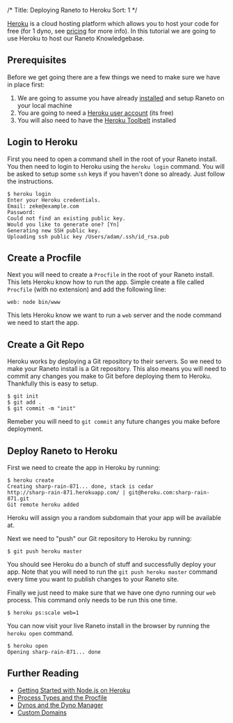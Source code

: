 /*
Title: Deploying Raneto to Heroku
Sort: 1
*/

[Heroku](https://www.heroku.com) is a cloud hosting platform which allows you to host your code for
free (for 1 dyno, see [pricing](https://www.heroku.com/pricing) for more info). In this tutorial we
are going to use Heroku to host our Raneto Knowledgebase.

## Prerequisites

Before we get going there are a few things we need to make sure we have in place first:

1. We are going to assume you have already [installed](%base_url%/install/installing-raneto) and setup Raneto on your local machine
2. You are going to need a [Heroku user account](https://signup.heroku.com/signup) (its free)
3. You will also need to have the [Heroku Toolbelt](https://toolbelt.heroku.com) installed

## Login to Heroku

First you need to open a command shell in the root of your Raneto install. You then need to login to Heroku
using the `heroku login` command. You will be asked to setup some `ssh` keys if you haven't done so already.
Just follow the instructions.

    $ heroku login
    Enter your Heroku credentials.
    Email: zeke@example.com
    Password:
    Could not find an existing public key.
    Would you like to generate one? [Yn]
    Generating new SSH public key.
    Uploading ssh public key /Users/adam/.ssh/id_rsa.pub

## Create a Procfile

Next you will need to create a `Procfile` in the root of your Raneto install. This lets Heroku know how to
run the app. Simple create a file called `Procfile` (with no extension) and add the following line:

    web: node bin/www

This lets Heroku know we want to run a `web` server and the node command we need to start the app.

## Create a Git Repo

Heroku works by deploying a Git repository to their servers. So we need to make your Raneto install is a
Git repository. This also means you will need to commit any changes you make to Git before deploying
them to Heroku. Thankfully this is easy to setup.

    $ git init
    $ git add .
    $ git commit -m "init"

Remeber you will need to `git commit` any future changes you make before deployment.

## Deploy Raneto to Heroku

First we need to create the app in Heroku by running:

    $ heroku create
    Creating sharp-rain-871... done, stack is cedar
    http://sharp-rain-871.herokuapp.com/ | git@heroku.com:sharp-rain-871.git
    Git remote heroku added

Heroku will assign you a random subdomain that your app will be available at.

Next we need to "push" our Git repository to Heroku by running:

    $ git push heroku master

You should see Heroku do a bunch of stuff and successfully deploy your app. Note that you will need to run the
`git push heroku master` command every time you want to publish changes to your Raneto site.

Finally we just need to make sure that we have one dyno running our `web` process. This command only
needs to be run this one time.

    $ heroku ps:scale web=1

You can now visit your live Raneto install in the browser by running the `heroku open` command.

    $ heroku open
    Opening sharp-rain-871... done

## Further Reading

* [Getting Started with Node.js on Heroku](https://devcenter.heroku.com/articles/getting-started-with-nodejs)
* [Process Types and the Procfile](https://devcenter.heroku.com/articles/procfile)
* [Dynos and the Dyno Manager](https://devcenter.heroku.com/articles/dynos)
* [Custom Domains](https://devcenter.heroku.com/articles/custom-domains)
